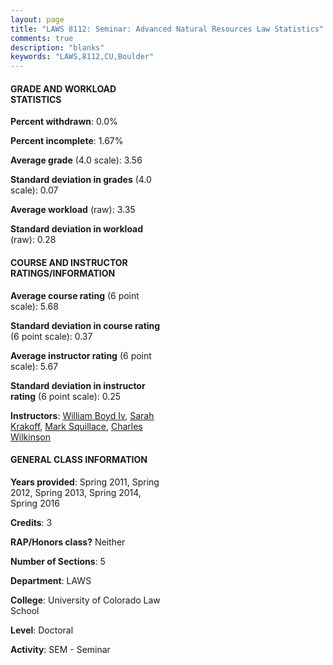 ```yaml
---
layout: page
title: "LAWS 8112: Seminar: Advanced Natural Resources Law Statistics"
comments: true
description: "blanks"
keywords: "LAWS,8112,CU,Boulder"
---
```

<head>
<script src="https://ajax.googleapis.com/ajax/libs/jquery/2.1.3/jquery.min.js"></script>
<script src="https://dl.dropboxusercontent.com/s/pc42nxpaw1ea4o9/highcharts.js?dl=0"></script>
<!-- <script src="../assets/js/highcharts.js"></script> -->
<style type="text/css">@font-face {
	font-family: "Bebas Neue";
	src: url(https://www.filehosting.org/file/details/544349/BebasNeue Regular.otf) format("opentype");
	}
	h1.Bebas { 
		font-family: "Bebas Neue", Verdana, Tahoma;
	}
</style>
</head>
<body>
	<div id="container" style="float: right; width: 45%; height: 88%; margin-left: 2.5%; margin-right: 2.5%;"></div>
	<script language="JavaScript">
		$(document).ready(function() {
		var chart = {type: 'column'};
		var title = {text: 'Grade Distribution'};
		var xAxis = {categories: ['A','B','C','D','F'],crosshair: true};
		var yAxis = {min: 0,title: {text: 'Percentage'}};
		var tooltip = {headerFormat: '<center><b><span style="font-size:20px">{point.key}</span></b></center>',
		               pointFormat: '<td style="padding:0"><b>{point.y:.1f}%</b></td>',
		               footerFormat: '</table>',shared: true,useHTML: true};
		var plotOptions = {column: {pointPadding: 0.0,borderWidth: 0}};  
		var credits = {enabled: false};var series= [{name: 'Percent',data: [45.57,54.43,0.0,0.0,0.0,]}];
		var json = {};
		json.chart = chart;
		json.title = title;
		json.tooltip = tooltip;
		json.xAxis = xAxis;
		json.yAxis = yAxis;  
		json.series = series;
		json.plotOptions = plotOptions;  
		json.credits = credits;
		$('#container').highcharts(json);
	});
	</script>
</body>
			   
#### GRADE AND WORKLOAD STATISTICS

**Percent withdrawn**: 0.0%

**Percent incomplete**: 1.67%

**Average grade** (4.0 scale): 3.56

**Standard deviation in grades** (4.0 scale): 0.07

**Average workload** (raw): 3.35

**Standard deviation in workload** (raw): 0.28

#### COURSE AND INSTRUCTOR RATINGS/INFORMATION

**Average course rating** (6 point scale): 5.68

**Standard deviation in course rating** (6 point scale): 0.37

**Average instructor rating** (6 point scale): 5.67

**Standard deviation in instructor rating** (6 point scale): 0.25

**Instructors**: <a href='../../instructors/William_Boyd_Iv'>William Boyd Iv</a>, <a href='../../instructors/Sarah_Krakoff'>Sarah Krakoff</a>, <a href='../../instructors/Mark_Squillace'>Mark Squillace</a>, <a href='../../instructors/Charles_Wilkinson'>Charles Wilkinson</a>

#### GENERAL CLASS INFORMATION

**Years provided**: Spring 2011, Spring 2012, Spring 2013, Spring 2014, Spring 2016

**Credits**: 3

**RAP/Honors class?** Neither

**Number of Sections**: 5

**Department**: LAWS

**College**: University of Colorado Law School

**Level**: Doctoral

**Activity**: SEM - Seminar
